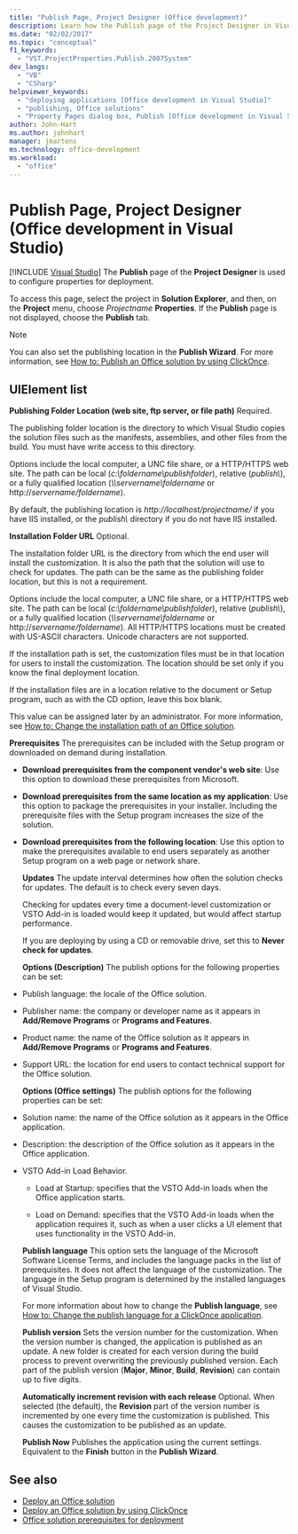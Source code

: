 ```yaml
---
title: "Publish Page, Project Designer (Office development)"
description: Learn how the Publish page of the Project Designer in Visual Studio is used to configure properties for deployment.
ms.date: "02/02/2017"
ms.topic: "conceptual"
f1_keywords:
  - "VST.ProjectProperties.Publish.2007System"
dev_langs:
  - "VB"
  - "CSharp"
helpviewer_keywords:
  - "deploying applications [Office development in Visual Studio]"
  - "publishing, Office solutions"
  - "Property Pages dialog box, Publish [Office development in Visual Studio]"
author: John-Hart
ms.author: johnhart
manager: jmartens
ms.technology: office-development
ms.workload:
  - "office"
---
```

# Publish Page, Project Designer (Office development in Visual Studio)

 [!INCLUDE [Visual Studio](~/includes/applies-to-version/vs-windows-only.md)]
  The **Publish** page of the **Project Designer** is used to configure properties for deployment.

 To access this page, select the project in **Solution Explorer**, and then, on the **Project** menu, choose *Projectname* **Properties**. If the **Publish** page is not displayed, choose the **Publish** tab.

> [!NOTE]
> You can also set the publishing location in the **Publish Wizard**. For more information, see [How to: Publish an Office solution by using ClickOnce](/previous-versions/bb386095(v=vs.110)).

## UIElement list
 **Publishing Folder Location (web site, ftp server, or file path)**
 Required.

 The publishing folder location is the directory to which Visual Studio copies the solution files such as the manifests, assemblies, and other files from the build. You must have write access to this directory.

 Options include the local computer, a UNC file share, or a HTTP/HTTPS web site. The path can be local (*c:\foldername\publishfolder*), relative (*publish\\*), or a fully qualified location (*\\\servername\foldername* or http://<em>servername/foldername</em>).

 By default, the publishing location is *http://localhost/projectname/* if you have IIS installed, or the *publish\\* directory if you do not have IIS installed.

 **Installation Folder URL**
 Optional.

 The installation folder URL is the directory from which the end user will install the customization. It is also the path that the solution will use to check for updates. The path can be the same as the publishing folder location, but this is not a requirement.

 Options include the local computer, a UNC file share, or a HTTP/HTTPS web site. The path can be local (*c:\foldername\publishfolder*), relative (*publish\\*), or a fully qualified location (*\\\servername\foldername* or http://<em>servername/foldername</em>). All HTTP/HTTPS locations must be created with US-ASCII characters. Unicode characters are not supported.

 If the installation path is set, the customization files must be in that location for users to install the customization. The location should be set only if you know the final deployment location.

 If the installation files are in a location relative to the document or Setup program, such as with the CD option, leave this box blank.

 This value can be assigned later by an administrator. For more information, see [How to: Change the installation path of an Office solution](/previous-versions/bb608626(v=vs.110)).

 **Prerequisites**
 The prerequisites can be included with the Setup program or downloaded on demand during installation.

- **Download prerequisites from the component vendor's web site**: Use this option to download these prerequisites from Microsoft.

- **Download prerequisites from the same location as my application**: Use this option to package the prerequisites in your installer. Including the prerequisite files with the Setup program increases the size of the solution.

- **Download prerequisites from the following location**: Use this option to make the prerequisites available to end users separately as another Setup program on a web page or network share.

  **Updates**
  The update interval determines how often the solution checks for updates. The default is to check every seven days.

  Checking for updates every time a document-level customization or VSTO Add-in is loaded would keep it updated, but would affect startup performance.

  If you are deploying by using a CD or removable drive, set this to **Never check for updates**.

  **Options (Description)**
  The publish options for the following properties can be set:

- Publish language: the locale of the Office solution.

- Publisher name: the company or developer name as it appears in **Add/Remove Programs** or **Programs and Features**.

- Product name: the name of the Office solution as it appears in **Add/Remove Programs** or **Programs and Features**.

- Support URL: the location for end users to contact technical support for the Office solution.

  **Options (Office settings)**
  The publish options for the following properties can be set:

- Solution name: the name of the Office solution as it appears in the Office application.

- Description: the description of the Office solution as it appears in the Office application.

- VSTO Add-in Load Behavior.

  - Load at Startup: specifies that the VSTO Add-in loads when the Office application starts.

  - Load on Demand: specifies that the VSTO Add-in loads when the application requires it, such as when a user clicks a UI element that uses functionality in the VSTO Add-in.

  **Publish language**
  This option sets the language of the Microsoft Software License Terms, and includes the language packs in the list of prerequisites. It does not affect the language of the customization. The language in the Setup program is determined by the installed languages of Visual Studio.

  For more information about how to change the **Publish language**, see [How to: Change the publish language for a ClickOnce application](../deployment/how-to-change-the-publish-language-for-a-clickonce-application.md).

  **Publish version**
  Sets the version number for the customization. When the version number is changed, the application is published as an update. A new folder is created for each version during the build process to prevent overwriting the previously published version. Each part of the publish version (**Major**, **Minor**, **Build**, **Revision**) can contain up to five digits.

  **Automatically increment revision with each release**
  Optional. When selected (the default), the **Revision** part of the version number is incremented by one every time the customization is published. This causes the customization to be published as an update.

  **Publish Now**
  Publishes the application using the current settings. Equivalent to the **Finish** button in the **Publish Wizard**.

## See also

- [Deploy an Office solution](../vsto/deploying-an-office-solution.md)
- [Deploy an Office solution by using ClickOnce](../vsto/deploying-an-office-solution-by-using-clickonce.md)
- [Office solution prerequisites for deployment](/previous-versions/bb608617(v=vs.110))